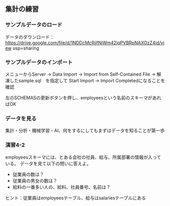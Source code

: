 
## 集計の練習

### サンプルデータのロード

データのダウンロード：　https://drive.google.com/file/d/1NDDcMcRjjfNiWm42jqPVBRpNAXOzZ4id/view usp=sharing

### サンプルデータのインポート

メニューからServer → Data Import → Import from Self-Contained File → 解凍したsample.sql　を指定して Start Import → Import Completedになることを確認

左のSCHEMASの更新ボタンを押し、employeesという名前のスキーマがあればOK

### データを見る

集計・分析・機械学習・AI、何をするにしてもまずはデータを知ることが第一歩

### 演習4-2

employeesスキーマには、とある会社の社員、給与、所属部署の情報が入っている。
データを見て以下の問いに答えよ。

* 従業員の数は？
* 従業員の男女の数は？
* 給料の一番多い人の、給料、社員番号、名前は？

ヒント：従業員はemployeesテーブル、給与はsalariesテーブルにある


